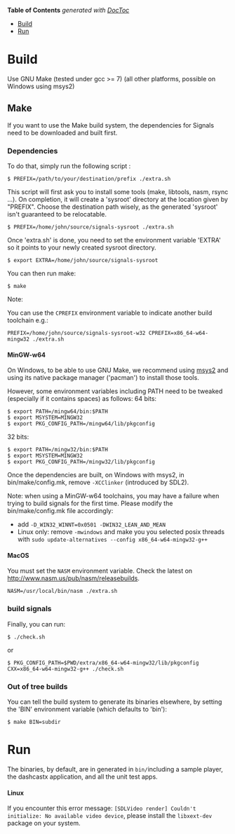 <!-- START doctoc generated TOC please keep comment here to allow auto update -->
<!-- DON'T EDIT THIS SECTION, INSTEAD RE-RUN doctoc TO UPDATE -->
**Table of Contents**  *generated with [DocToc](https://github.com/thlorenz/doctoc)*

- [Build](#build)
- [Run](#run)

<!-- END doctoc generated TOC please keep comment here to allow auto update -->

# Build

Use GNU Make (tested under gcc >= 7) (all other platforms, possible on Windows using msys2)

## Make
If you want to use the Make build system, the dependencies for Signals need to be downloaded and built first.

### Dependencies

To do that, simply run the following script :
```
$ PREFIX=/path/to/your/destination/prefix ./extra.sh
```

This script will first ask you to install some tools (make, libtools, nasm, rsync ...).
On completion, it will create a 'sysroot' directory at the location given by "PREFIX".
Choose the destination path wisely, as the generated 'sysroot' isn't guaranteed
to be relocatable.

```
$ PREFIX=/home/john/source/signals-sysroot ./extra.sh
```

Once 'extra.sh' is done, you need to set the environment variable 'EXTRA'
so it points to your newly created sysroot directory.

```
$ export EXTRA=/home/john/source/signals-sysroot
```

You can then run make:

```
$ make
```

Note:

You can use the ```CPREFIX``` environment variable to indicate another build toolchain e.g.:

```
PREFIX=/home/john/source/signals-sysroot-w32 CPREFIX=x86_64-w64-mingw32 ./extra.sh
```

#### MinGW-w64

On Windows, to be able to use GNU Make, we recommend using [msys2](https://msys2.github.io/)
and using its native package manager ('pacman') to install those tools.

However, some environment variables including PATH need to be tweaked (especially if it contains spaces) as follows:
64 bits:
```
$ export PATH=/mingw64/bin:$PATH
$ export MSYSTEM=MINGW32
$ export PKG_CONFIG_PATH=/mingw64/lib/pkgconfig
```

32 bits:
```
$ export PATH=/mingw32/bin:$PATH
$ export MSYSTEM=MINGW32
$ export PKG_CONFIG_PATH=/mingw32/lib/pkgconfig
```

Once the dependencies are built, on Windows with msys2, in bin/make/config.mk, remove ```-XCClinker``` (introduced by SDL2).

Note: when using a MinGW-w64 toolchains, you may have a failure when trying to build signals for the first time.
Please modify the bin/make/config.mk file accordingly:
- add ```-D_WIN32_WINNT=0x0501 -DWIN32_LEAN_AND_MEAN```
- Linux only: remove ```-mwindows``` and make you you selected posix threads with ```sudo update-alternatives --config x86_64-w64-mingw32-g++```

#### MacOS

You must set the ```NASM``` environment variable. Check the latest on http://www.nasm.us/pub/nasm/releasebuilds.

```
NASM=/usr/local/bin/nasm ./extra.sh
```

### build signals

Finally, you can run:
```
$ ./check.sh
```

or

```
$ PKG_CONFIG_PATH=$PWD/extra/x86_64-w64-mingw32/lib/pkgconfig CXX=x86_64-w64-mingw32-g++ ./check.sh
```

### Out of tree builds

You can tell the build system to generate its binaries elsewhere,
by setting the 'BIN' environment variable (which defaults to 'bin'):

```
$ make BIN=subdir
```

# Run
The binaries, by default, are in generated in ```bin/```including a sample player, the dashcastx application, and all the unit test apps.

#### Linux

If you encounter this error message: ```[SDLVideo render] Couldn't initialize: No available video device```, please install the ```libxext-dev``` package on your system.

